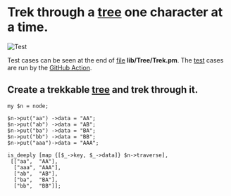 # Trek through a [tree](https://en.wikipedia.org/wiki/Tree_(data_structure)) one character at a time.


![Test](https://github.com/philiprbrenan/TreeTrek/workflows/Test/badge.svg)

Test cases can be seen at the end of [file](https://en.wikipedia.org/wiki/Computer_file) **lib/Tree/Trek.pm**.  The [test](https://en.wikipedia.org/wiki/Software_testing) cases
are run by the [GitHub Action](https://docs.github.com/en/free-pro-team@latest/actions/quickstart). 

## Create a trekkable [tree](https://en.wikipedia.org/wiki/Tree_(data_structure)) and trek through it.
  ```
  my $n = node;

  $n->put("aa") ->data = "AA";
  $n->put("ab") ->data = "AB";
  $n->put("ba") ->data = "BA";
  $n->put("bb") ->data = "BB";
  $n->put("aaa")->data = "AAA";

  is_deeply [map {[$_->key, $_->data]} $n->traverse],
   [["aa",  "AA"],
    ["aaa", "AAA"],
    ["ab",  "AB"],
    ["ba",  "BA"],
    ["bb",  "BB"]];
   ```
